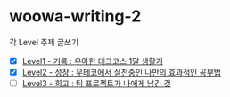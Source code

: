 # woowa-writing-2

각 Level 주제 글쓰기

- [x] [Level1 - 기록 : 우아한 테크코스 1달 생활기](https://github.com/lowoon/woowa-writing-2/tree/lowoon/Level1)
- [x] [Level2 - 성장 : 우테코에서 실천중인 나만의 효과적인 공부법](https://github.com/lowoon/woowa-writing-2/tree/lowoon/Level2)
- [ ] [Level3 - 회고 : 팀 프로젝트가 나에게 남긴 것](https://github.com/lowoon/woowa-writing-2/tree/lowoon/Level3)
